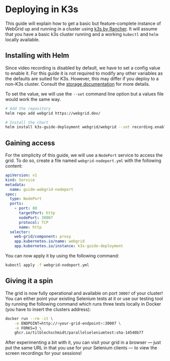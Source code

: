 # Deploying in K3s

This guide will explain how to get a basic but feature-complete instance of WebGrid up and running in a cluster using [k3s by Rancher](https://k3s.io). It will assume that you have a basic k3s cluster running and a working `kubectl` and `helm` locally available.

## Installing with Helm

Since video recording is disabled by default, we have to set a config value to enable it. For this guide it is not required to modify any other variables as the defaults are suited for K3s. However, this may differ if you deploy to a non-K3s cluster. Consult the [storage documentation](../kubernetes/storage.md) for more details.

To set the value, we will use the `--set` command line option but a values file would work the same way.

```bash
# Add the repository
helm repo add webgrid https://webgrid.dev/

# Install the chart
helm install k3s-guide-deployment webgrid/webgrid --set recording.enabled=true
```

## Gaining access

For the simplicity of this guide, we will use a `NodePort` service to access the grid. To do so, create a file named `webgrid-nodeport.yml` with the following content:

```yaml
apiVersion: v1
kind: Service
metadata:
  name: guide-webgrid-nodeport
spec:
  type: NodePort
  ports:
    - port: 80
      targetPort: http
      nodePort: 30007
      protocol: TCP
      name: http
  selector:
    web-grid/component: proxy
    app.kubernetes.io/name: webgrid
    app.kubernetes.io/instance: k3s-guide-deployment
```

You can now apply it by using the following command:

```bash
kubectl apply -f webgrid-nodeport.yml
```

## Giving it a spin

The grid is now fully operational and available on port `30007` of your cluster! You can either point your existing Selenium tests at it or use our testing tool by running the following command which runs three tests locally in Docker (you have to insert the clusters address):

```bash
docker run --rm -it \
    -e ENDPOINT=http://<your-grid-endpoint>:30007 \
    -e FORKS=3 \
    ghcr.io/tilblechschmidt/parallelseleniumtest:sha-14540b77
```

After experimenting a bit with it, you can visit your grid in a browser — just put the same URL in that you use for your Selenium clients — to view the screen recordings for your sessions!
